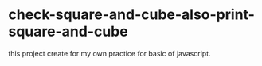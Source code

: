 # check-square-and-cube-also-print-square-and-cube
this project create for my own practice for basic of javascript.